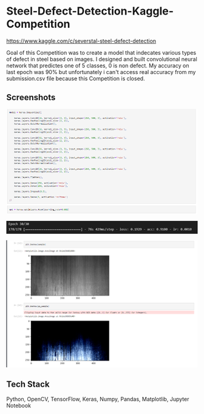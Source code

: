 
# Steel-Defect-Detection-Kaggle-Competition

https://www.kaggle.com/c/severstal-steel-defect-detection

Goal of this Competition was to create a model that indecates various types of defect in steel based on images. I designed and built convolutional neural network that predictes one of 5 classes, 0 is non defect. My accuracy on last epoch was 90% but unfortunately i can't access real accuracy from my submission.csv file because this Competition is closed.


## Screenshots


![alt text](https://github.com/Wachu2005/Steel-Defect-Detection-Kaggle/blob/master/READ%20ME%20IMAGES/Zrzut%20ekranu%202023-03-19%20141758.png)

![alt text](https://github.com/Wachu2005/Steel-Defect-Detection-Kaggle/blob/master/READ%20ME%20IMAGES/Steel%20Defect%20accuracy.png)

![alt text](https://github.com/Wachu2005/Steel-Defect-Detection-Kaggle/blob/master/READ%20ME%20IMAGES/Zrzut%20ekranu%202023-03-19%20141715.png)


## Tech Stack

Python,
OpenCV,
TensorFlow,
Keras,
Numpy,
Pandas,
Matplotlib,
Jupyter Notebook




